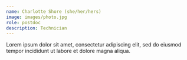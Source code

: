 ```yaml
---
name: Charlotte Shore (she/her/hers)
image: images/photo.jpg
role: postdoc
description: Technician
---
```


Lorem ipsum dolor sit amet, consectetur adipiscing elit, sed do eiusmod tempor incididunt ut labore et dolore magna aliqua.
